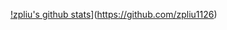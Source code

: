 [!zpliu's github stats](https://github-readme-stats.vercel.app/api?username=zpliu1126&show_icons=true)](https://github.com/zpliu1126)



<!--
### Hi there 👋
**zpliu/zpliu** is a ✨ _special_ ✨ repository because its `README.md` (this file) appears on your GitHub profile.

Here are some ideas to get you started:

- 🔭 I’m currently working on ...
- 🌱 I’m currently learning ...
- 👯 I’m looking to collaborate on ...
- 🤔 I’m looking for help with ...
- 💬 Ask me about ...
- 📫 How to reach me: ...
- 😄 Pronouns: ...
- ⚡ Fun fact: ...


![Top Langs](https://github-readme-stats.vercel.app/api/top-langs/?username=Peng-YM&theme=buefy&layout=compact)
-->

